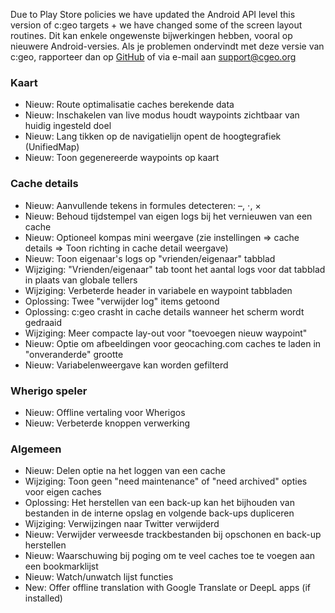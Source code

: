 Due to Play Store policies we have updated the Android API level this version of c:geo targets + we have changed some of the screen layout routines. Dit kan enkele ongewenste bijwerkingen hebben, vooral op nieuwere Android-versies. Als je problemen ondervindt met deze versie van c:geo, rapporteer dan op [GitHub](https://github.com/cgeo/cgeo) of via e-mail aan [support@cgeo.org](mailto:support@cgeo.org)

### Kaart
- Nieuw: Route optimalisatie caches berekende data
- Nieuw: Inschakelen van live modus houdt waypoints zichtbaar van huidig ingesteld doel
- Nieuw: Lang tikken op de navigatielijn opent de hoogtegrafiek (UnifiedMap)
- Nieuw: Toon gegenereerde waypoints op kaart

### Cache details
- Nieuw: Aanvullende tekens in formules detecteren: –, ⋅, ×
- Nieuw: Behoud tijdstempel van eigen logs bij het vernieuwen van een cache
- Nieuw: Optioneel kompas mini weergave (zie instellingen => cache details => Toon richting in cache detail weergave)
- Nieuw: Toon eigenaar's logs op "vrienden/eigenaar" tabblad
- Wijziging: "Vrienden/eigenaar" tab toont het aantal logs voor dat tabblad in plaats van globale tellers
- Wijziging: Verbeterde header in variabele en waypoint tabbladen
- Oplossing: Twee "verwijder log" items getoond
- Oplossing: c:geo crasht in cache details wanneer het scherm wordt gedraaid
- Wijziging: Meer compacte lay-out voor "toevoegen nieuw waypoint"
- Nieuw: Optie om afbeeldingen voor geocaching.com caches te laden in "onveranderde" grootte
- Nieuw: Variabelenweergave kan worden gefilterd

### Wherigo speler
- Nieuw: Offline vertaling voor Wherigos
- Nieuw: Verbeterde knoppen verwerking

### Algemeen
- Nieuw: Delen optie na het loggen van een cache
- Wijziging: Toon geen "need maintenance" of "need archived" opties voor eigen caches
- Oplossing: Het herstellen van een back-up kan het bijhouden van bestanden in de interne opslag en volgende back-ups dupliceren
- Wijziging: Verwijzingen naar Twitter verwijderd
- Nieuw: Verwijder verweesde trackbestanden bij opschonen en back-up herstellen
- Nieuw: Waarschuwing bij poging om te veel caches toe te voegen aan een bookmarklijst
- Nieuw: Watch/unwatch lijst functies
- New: Offer offline translation with Google Translate or DeepL apps (if installed)
